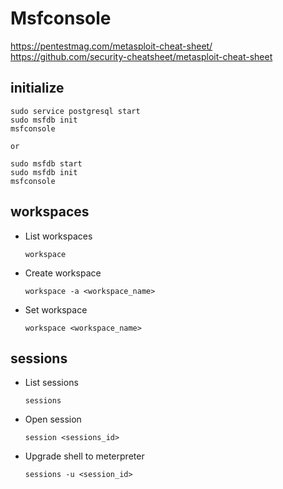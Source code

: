 # Msfconsole
https://pentestmag.com/metasploit-cheat-sheet/
https://github.com/security-cheatsheet/metasploit-cheat-sheet


## initialize

	sudo service postgresql start
	sudo msfdb init
	msfconsole
	
	or 
	
	sudo msfdb start
	sudo msfdb init
	msfconsole

	
## workspaces

- List workspaces

	  workspace

- Create workspace

      workspace -a <workspace_name>
	  
- Set workspace

      workspace <workspace_name>

## sessions

- List sessions

      sessions

- Open session

      session <sessions_id>

- Upgrade shell to meterpreter

      sessions -u <session_id>

